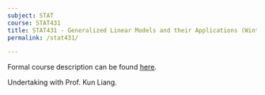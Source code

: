 ```yaml
---
subject: STAT
course: STAT431
title: STAT431 - Generalized Linear Models and their Applications (Winter 2021)
permalink: /stat431/

---
```


Formal course description can be found [here](https://ugradcalendar.uwaterloo.ca/courses/STAT/431).

Undertaking with Prof. Kun Liang. 


